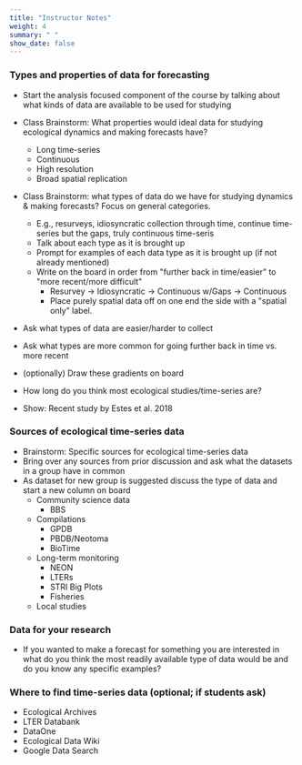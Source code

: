 ```yaml
---
title: "Instructor Notes"
weight: 4
summary: " "
show_date: false
---
```


### Types and properties of data for forecasting

* Start the analysis focused component of the course by talking about what kinds of data are available to be used for studying 
* Class Brainstorm: What properties would ideal data for studying ecological dynamics and making forecasts have?
    * Long time-series
    * Continuous
    * High resolution
    * Broad spatial replication
* Class Brainstorm: what types of data do we have for studying dynamics & making forecasts? Focus on general categories.
    * E.g., resurveys, idiosyncratic collection through time, continue time-series but the gaps, truly continuous time-seris
    * Talk about each type as it is brought up
    * Prompt for examples of each data type as it is brought up (if not already mentioned)
    * Write on the board in order from "further back in time/easier" to "more recent/more difficult"
        * Resurvey -> Idiosyncratic -> Continuous w/Gaps -> Continuous
        * Place purely spatial data off on one end the side with a "spatial only" label.
  
* Ask what types of data are easier/harder to collect
* Ask what types are more common for going further back in time vs. more recent
* (optionally) Draw these gradients on board

* How long do you think most ecological studies/time-series are?
* Show: Recent study by Estes et al. 2018

### Sources of ecological time-series data

* Brainstorm: Specific sources for ecological time-series data
* Bring over any sources from prior discussion and ask what the datasets in a group have in common
* As dataset for new group is suggested discuss the type of data and start a new column on board
    * Community science data
        * BBS
    * Compilations
        * GPDB
        * PBDB/Neotoma
        * BioTime
    * Long-term monitoring
        * NEON
        * LTERs
        * STRI Big Plots
        * Fisheries
    * Local studies

### Data for your research

* If you wanted to make a forecast for something you are interested in what do you think the most readily available type of data would be and do you know any specific examples?

### Where to find time-series data (optional; if students ask)

* Ecological Archives
* LTER Databank
* DataOne
* Ecological Data Wiki
* Google Data Search
